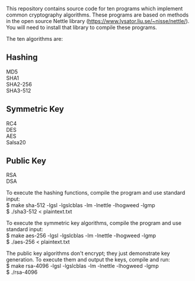 This repository contains source code for ten programs which implement common cryptography algorithms. These programs are based on methods in the open source Nettle library (https://www.lysator.liu.se/~nisse/nettle/). You will need to install that library to compile these programs.

The ten algorithms are:

Hashing  
-------  
MD5  
SHA1  
SHA2-256  
SHA3-512  

Symmetric Key  
-------------  
RC4  
DES  
AES  
Salsa20  

Public Key  
----------  
RSA  
DSA  

To execute the hashing functions, compile the program and use standard input:  
$ make sha-512 -lgsl -lgslcblas -lm -lnettle -lhogweed -lgmp  
$ ./sha3-512 < plaintext.txt  

To execute the symmetric key algorithms, compile the program and use standard input:  
$ make aes-256 -lgsl -lgslcblas -lm -lnettle -lhogweed -lgmp  
$ ./aes-256 < plaintext.txt  

The public key algorithms don't encrypt; they just demonstrate key generation. To execute them and output the keys, compile and run:  
$ make rsa-4096 -lgsl -lgslcblas -lm -lnettle -lhogweed -lgmp  
$ ./rsa-4096  
